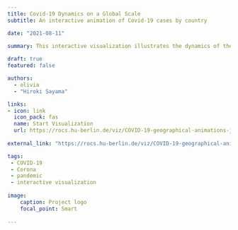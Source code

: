 ```yaml
---
title: Covid-19 Dynamics on a Global Scale
subtitle: An interactive animation of Covid-19 cases by country

date: "2021-08-11"

summary: This interactive visualization illustrates the dynamics of the COVID-19 pandemic since January, 2020 until now on a global scale. The world map shows the number of cases by country as a function of time. This interactive visualization was inspired by the great [Hiroki Sayama](https://twitter.com/HirokiSayama) and his COVID-19 videos of the dynamics of the pandemic. This interactive version was created by [Olivia Jack](/authors/olivia) in the ROCS-Team. The animation is updated continously with new data coming in.
  
draft: true
featured: false

authors:
  - olivia
  - "Hiroki Sayama"

links:
- icon: link
  icon_pack: fas
  name: Start Visualization
  url: https://rocs.hu-berlin.de/viz/COVID-19-geographical-animations-js/public/
    
external_link: "https://rocs.hu-berlin.de/viz/COVID-19-geographical-animations-js/public/"

tags:
 - COVID-19
 - Corona
 - pandemic
 - interactive visualization
 
image:
    caption: Project logo
    focal_point: Smart
    
---
```


